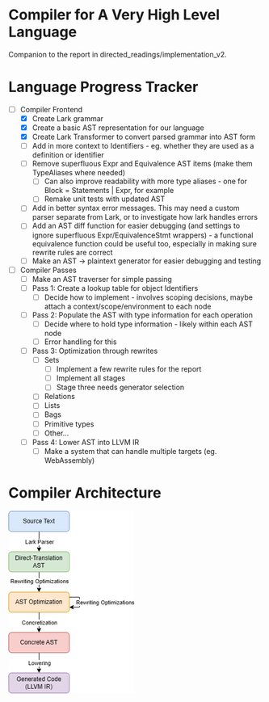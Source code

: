 # Compiler for A Very High Level Language

Companion to the report in directed_readings/implementation_v2.

# Language Progress Tracker

- [ ] Compiler Frontend
  - [x] Create Lark grammar
  - [x] Create a basic AST representation for our language
  - [x] Create Lark Transformer to convert parsed grammar into AST form
  - [ ] Add in more context to Identifiers - eg. whether they are used as a definition or identifier
  - [ ] Remove superfluous Expr and Equivalence AST items (make them TypeAliases where needed)
    - [ ] Can also improve readability with more type aliases - one for Block = Statements | Expr, for example
    - [ ] Remake unit tests with updated AST
  - [ ] Add in better syntax error messages. This may need a custom parser separate from Lark, or to investigate how lark handles errors
  - [ ] Add an AST diff function for easier debugging (and settings to ignore superfluous Expr/EquivalenceStmt wrappers) - a functional equivalence function could be useful too, especially in making sure rewrite rules are correct
  - [ ] Make an AST -> plaintext generator for easier debugging and testing
- [ ] Compiler Passes
  - [ ] Make an AST traverser for simple passing
  - [ ] Pass 1: Create a lookup table for object Identifiers
    - [ ] Decide how to implement - involves scoping decisions, maybe attach a context/scope/environment to each node
  - [ ] Pass 2: Populate the AST with type information for each operation
    - [ ] Decide where to hold type information - likely within each AST node
    - [ ] Error handling for this
  - [ ] Pass 3: Optimization through rewrites
    - [ ] Sets
      - [ ] Implement a few rewrite rules for the report
      - [ ] Implement all stages
      - [ ] Stage three needs generator selection
    - [ ] Relations
    - [ ] Lists
    - [ ] Bags
    - [ ] Primitive types
    - [ ] Other...
  - [ ] Pass 4: Lower AST into LLVM IR
    - [ ] Make a system that can handle multiple targets (eg. WebAssembly)

# Compiler Architecture

![](../directed_readings/implementation_v2/images/compiler_architecture.drawio.png)
